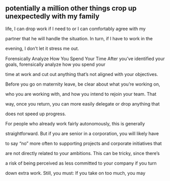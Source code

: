 ## potentially a million other things crop up unexpectedly with my family

life, I can drop work if I need to or I can comfortably agree with my

partner that he will handle the situation. In turn, if I have to work in the

evening, I don’t let it stress me out.

Forensically Analyze How You Spend Your Time After you’ve identiﬁed your goals, forensically analyze how you spend your

time at work and cut out anything that’s not aligned with your objectives.

Before you go on maternity leave, be clear about what you’re working on,

who you are working with, and how you intend to rejoin your team. That

way, once you return, you can more easily delegate or drop anything that

does not speed up progress.

For people who already work fairly autonomously, this is generally

straightforward. But if you are senior in a corporation, you will likely have

to say “no” more often to supporting projects and corporate initiatives that

are not directly related to your ambitions. This can be tricky, since there’s

a risk of being perceived as less committed to your company if you turn

down extra work. Still, you must: If you take on too much, you may